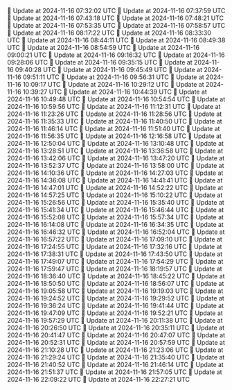 🔄 Update at 2024-11-16 07:32:02 UTC
🔄 Update at 2024-11-16 07:37:59 UTC
🔄 Update at 2024-11-16 07:43:18 UTC
🔄 Update at 2024-11-16 07:48:21 UTC
🔄 Update at 2024-11-16 07:53:35 UTC
🔄 Update at 2024-11-16 07:58:57 UTC
🔄 Update at 2024-11-16 08:17:22 UTC
🔄 Update at 2024-11-16 08:33:30 UTC
🔄 Update at 2024-11-16 08:44:11 UTC
🔄 Update at 2024-11-16 08:49:38 UTC
🔄 Update at 2024-11-16 08:54:59 UTC
🔄 Update at 2024-11-16 09:00:21 UTC
🔄 Update at 2024-11-16 09:16:32 UTC
🔄 Update at 2024-11-16 09:28:06 UTC
🔄 Update at 2024-11-16 09:35:15 UTC
🔄 Update at 2024-11-16 09:40:28 UTC
🔄 Update at 2024-11-16 09:45:49 UTC
🔄 Update at 2024-11-16 09:51:11 UTC
🔄 Update at 2024-11-16 09:56:31 UTC
🔄 Update at 2024-11-16 10:09:17 UTC
🔄 Update at 2024-11-16 10:29:12 UTC
🔄 Update at 2024-11-16 10:39:27 UTC
🔄 Update at 2024-11-16 10:44:39 UTC
🔄 Update at 2024-11-16 10:49:48 UTC
🔄 Update at 2024-11-16 10:54:54 UTC
🔄 Update at 2024-11-16 10:59:56 UTC
🔄 Update at 2024-11-16 11:12:31 UTC
🔄 Update at 2024-11-16 11:23:26 UTC
🔄 Update at 2024-11-16 11:28:56 UTC
🔄 Update at 2024-11-16 11:35:33 UTC
🔄 Update at 2024-11-16 11:40:50 UTC
🔄 Update at 2024-11-16 11:46:14 UTC
🔄 Update at 2024-11-16 11:51:40 UTC
🔄 Update at 2024-11-16 11:56:35 UTC
🔄 Update at 2024-11-16 12:16:58 UTC
🔄 Update at 2024-11-16 12:50:04 UTC
🔄 Update at 2024-11-16 13:10:48 UTC
🔄 Update at 2024-11-16 13:28:51 UTC
🔄 Update at 2024-11-16 13:36:58 UTC
🔄 Update at 2024-11-16 13:42:06 UTC
🔄 Update at 2024-11-16 13:47:20 UTC
🔄 Update at 2024-11-16 13:52:37 UTC
🔄 Update at 2024-11-16 13:58:00 UTC
🔄 Update at 2024-11-16 14:10:36 UTC
🔄 Update at 2024-11-16 14:27:03 UTC
🔄 Update at 2024-11-16 14:36:08 UTC
🔄 Update at 2024-11-16 14:41:41 UTC
🔄 Update at 2024-11-16 14:47:01 UTC
🔄 Update at 2024-11-16 14:52:22 UTC
🔄 Update at 2024-11-16 14:57:25 UTC
🔄 Update at 2024-11-16 15:10:22 UTC
🔄 Update at 2024-11-16 15:26:56 UTC
🔄 Update at 2024-11-16 15:35:40 UTC
🔄 Update at 2024-11-16 15:41:34 UTC
🔄 Update at 2024-11-16 15:46:44 UTC
🔄 Update at 2024-11-16 15:52:08 UTC
🔄 Update at 2024-11-16 15:57:34 UTC
🔄 Update at 2024-11-16 16:14:08 UTC
🔄 Update at 2024-11-16 16:34:35 UTC
🔄 Update at 2024-11-16 16:46:32 UTC
🔄 Update at 2024-11-16 16:52:04 UTC
🔄 Update at 2024-11-16 16:57:22 UTC
🔄 Update at 2024-11-16 17:09:10 UTC
🔄 Update at 2024-11-16 17:24:55 UTC
🔄 Update at 2024-11-16 17:32:16 UTC
🔄 Update at 2024-11-16 17:38:31 UTC
🔄 Update at 2024-11-16 17:43:50 UTC
🔄 Update at 2024-11-16 17:49:07 UTC
🔄 Update at 2024-11-16 17:54:29 UTC
🔄 Update at 2024-11-16 17:59:47 UTC
🔄 Update at 2024-11-16 18:19:57 UTC
🔄 Update at 2024-11-16 18:36:40 UTC
🔄 Update at 2024-11-16 18:45:22 UTC
🔄 Update at 2024-11-16 18:50:50 UTC
🔄 Update at 2024-11-16 18:56:07 UTC
🔄 Update at 2024-11-16 19:05:58 UTC
🔄 Update at 2024-11-16 19:19:03 UTC
🔄 Update at 2024-11-16 19:24:52 UTC
🔄 Update at 2024-11-16 19:29:52 UTC
🔄 Update at 2024-11-16 19:36:24 UTC
🔄 Update at 2024-11-16 19:41:44 UTC
🔄 Update at 2024-11-16 19:47:09 UTC
🔄 Update at 2024-11-16 19:52:21 UTC
🔄 Update at 2024-11-16 19:57:29 UTC
🔄 Update at 2024-11-16 20:11:38 UTC
🔄 Update at 2024-11-16 20:26:50 UTC
🔄 Update at 2024-11-16 20:35:11 UTC
🔄 Update at 2024-11-16 20:41:47 UTC
🔄 Update at 2024-11-16 20:47:07 UTC
🔄 Update at 2024-11-16 20:52:31 UTC
🔄 Update at 2024-11-16 20:57:59 UTC
🔄 Update at 2024-11-16 21:10:28 UTC
🔄 Update at 2024-11-16 21:23:06 UTC
🔄 Update at 2024-11-16 21:29:24 UTC
🔄 Update at 2024-11-16 21:35:40 UTC
🔄 Update at 2024-11-16 21:40:52 UTC
🔄 Update at 2024-11-16 21:46:14 UTC
🔄 Update at 2024-11-16 21:51:37 UTC
🔄 Update at 2024-11-16 21:57:05 UTC
🔄 Update at 2024-11-16 22:09:22 UTC
🔄 Update at 2024-11-16 22:27:21 UTC
